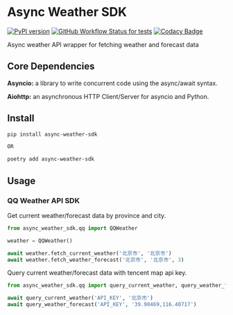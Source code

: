 # Async Weather SDK

[![PyPI version](https://img.shields.io/pypi/v/async-weather-sdk?logo=python&logoColor=white)](https://badge.fury.io/py/async-weather-sdk)
[![GitHub Workflow Status for tests](https://img.shields.io/github/workflow/status/decentfox/async-weather-sdk/test?logo=github&logoColor=white)](https://github.com/decentfox/async-weather-sdk/actions?query=workflow%3Atest)
[![Codacy Badge](https://img.shields.io/codacy/coverage/f548667427c24fc394204b440166c26d?logo=Codacy)](https://www.codacy.com/gh/decentfox/async-weather-sdk?utm_source=github.com&utm_medium=referral&utm_content=decentfox/async-weather-sdk&utm_campaign=Badge_Coverage)

Async weather API wrapper for fetching weather and forecast data

## Core Dependencies

**Asyncio:** a library to write concurrent code using the async/await syntax.

**Aiohttp:** an asynchronous HTTP Client/Server for asyncio and Python.

## Install

```bash
pip install async-weather-sdk

OR

poetry add async-weather-sdk
```

## Usage

### QQ Weather API SDK

Get current weather/forecast data by province and city.

```python
from async_weather_sdk.qq import QQWeather

weather = QQWeather()

await weather.fetch_current_weather('北京市', '北京市')
await weather.fetch_weather_forecast('北京市', '北京市', 3)
```

Query current weather/forecast data with tencent map api key.

```python
from async_weather_sdk.qq import query_current_weather, query_weather_forecast

await query_current_weather('API_KEY', '北京市')
await query_weather_forecast('API_KEY', '39.90469,116.40717')
```
